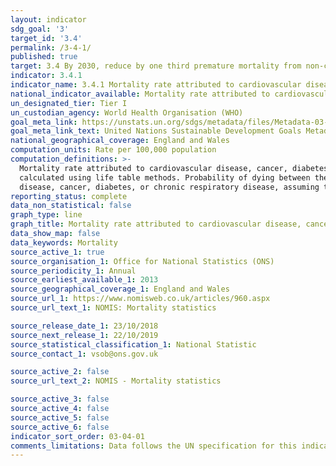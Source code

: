 ```yaml
---
layout: indicator
sdg_goal: '3'
target_id: '3.4'
permalink: /3-4-1/
published: true
target: 3.4 By 2030, reduce by one third premature mortality from non-communicable diseases through prevention and treatment and promote mental health and well-being
indicator: 3.4.1
indicator_name: 3.4.1 Mortality rate attributed to cardiovascular disease, cancer, diabetes or chronic respiratory disease
national_indicator_available: Mortality rate attributed to cardiovascular disease, cancer, diabetes or chronic respiratory disease
un_designated_tier: Tier I
un_custodian_agency: World Health Organisation (WHO)
goal_meta_link: https://unstats.un.org/sdgs/metadata/files/Metadata-03-04-01.pdf
goal_meta_link_text: United Nations Sustainable Development Goals Metadata (PDF 72.6 KB)
national_geographical_coverage: England and Wales
computation_units: Rate per 100,000 population
computation_definitions: >-
  Mortality rate attributed to cardiovascular disease, cancer, diabetes or chronic respiratory disease. The probability of death between two ages may be called a mortality rate. This is the likelihood that an individual would die between two ages given current mortality rates at each age,
  calculated using life table methods. Probability of dying between the ages of 30 and 70 years from cardiovascular diseases, cancer, diabetes or chronic respiratory diseases, defined as the per cent of 30-year-old-people who would die before their 70th birthday from cardiovascular
  disease, cancer, diabetes, or chronic respiratory disease, assuming that s/he would experience current mortality rates at every age and s/he would not die from any other cause of death.
reporting_status: complete
data_non_statistical: false
graph_type: line
graph_title: Mortality rate attributed to cardiovascular disease, cancer, diabetes or chronic respiratory disease
data_show_map: false
data_keywords: Mortality
source_active_1: true
source_organisation_1: Office for National Statistics (ONS)
source_periodicity_1: Annual
source_earliest_available_1: 2013
source_geographical_coverage_1: England and Wales
source_url_1: https://www.nomisweb.co.uk/articles/960.aspx
source_url_text_1: NOMIS: Mortality statistics

source_release_date_1: 23/10/2018
source_next_release_1: 22/10/2019
source_statistical_classification_1: National Statistic
source_contact_1: vsob@ons.gov.uk

source_active_2: false
source_url_text_2: NOMIS - Mortality statistics

source_active_3: false
source_active_4: false
source_active_5: false
source_active_6: false
indicator_sort_order: 03-04-01
comments_limitations: Data follows the UN specification for this indicator. This indicator has been identified in collaboration with topic experts.
---
```

